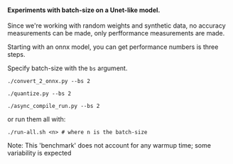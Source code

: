 
#### Experiments with batch-size on a Unet-like model.

Since we're working with random weights and synthetic data, no accuracy measurements can be made, only perfformance measurements are made.

Starting with an onnx model, you can get performance numbers is three steps.

Specify batch-size with the `bs` argument. 

```
./convert_2_onnx.py --bs 2

./quantize.py --bs 2

./async_compile_run.py --bs 2
```

or run them all with:

```
./run-all.sh <n> # where n is the batch-size
```

Note: This 'benchmark' does not account for any warmup time; some variability is expected

